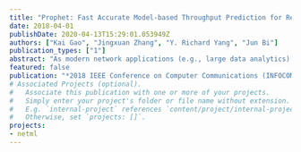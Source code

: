 ```yaml
---
title: "Prophet: Fast Accurate Model-based Throughput Prediction for Reactive Flow in DC Networks"
date: 2018-04-01
publishDate: 2020-04-13T15:29:01.053949Z
authors: ["Kai Gao", "Jingxuan Zhang", "Y. Richard Yang", "Jun Bi"]
publication_types: ["1"]
abstract: "As modern network applications (e.g., large data analytics) become more distributed and can conduct application-layer traffic adaptation, they demand better network visibility to better orchestrate their data flows. As a result, the ability to predict the available bandwidth for a set of flows has become a fun- damental requirement of today’s networking systems. While there are previous studies addressing the case of non-reactive flows, the prediction for reactive flows, e.g., flows managed by TCP congestion control algorithms, still remains an open problem. In this paper, we identify three challenges in providing throughput prediction for reactive flows: throughput dynamics, heterogeneous reactive control mechanisms, and source-constrained flows. Based on a previous theoretical model, we introduce a novel learning- based prediction system with a key component named fast factor learning (FFL) model. We adopt novel techniques to overcome practical concerns such as scalability, convergence and unknown system parameters. A system, Prophet, is proposed leveraging the emerging technologies of Software Defined Networking (SDN) to realize the model. Evaluations demonstrate that our solution achieves significant accuracy in a wide range of settings."
featured: false
publication: "*2018 IEEE Conference on Computer Communications (INFOCOM)*"
# Associated Projects (optional).
#   Associate this publication with one or more of your projects.
#   Simply enter your project's folder or file name without extension.
#   E.g. `internal-project` references `content/project/internal-project/index.md`.
#   Otherwise, set `projects: []`.
projects:
- netml
---
```


